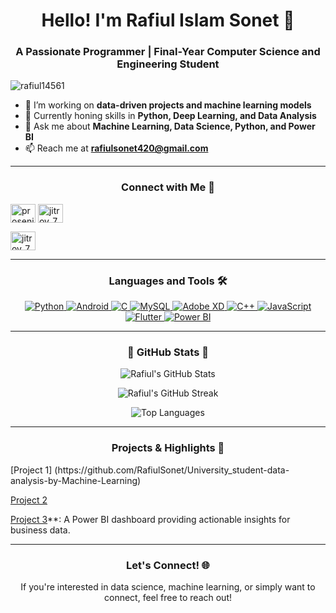 <!-- Banner image (Optional) -->
<!-- ![Header](https://www.mcfaddengavender.com/wp-content/uploads/2015/10/iStock-1140338911.jpg) -->

<h1 align="center">Hello! I'm Rafiul Islam Sonet 👋</h1>
<h3 align="center">A Passionate Programmer | Final-Year Computer Science and Engineering Student</h3>

<p align="left"> <img src="https://komarev.com/ghpvc/?username=rafiul14561&label=Profile%20views&color=0e75b6&style=flat" alt="rafiul14561" /> </p>

- 🔭 I’m working on **data-driven projects and machine learning models**
- 🌱 Currently honing skills in **Python, Deep Learning, and Data Analysis**
- 💬 Ask me about **Machine Learning, Data Science, Python, and Power BI**
- 📫 Reach me at **rafiulsonet420@gmail.com**

---

<h3 align="center">Connect with Me 📱</h3>
<p align="center">
  
  <a href="https://www.linkedin.com/in/rafiul14561/" target="blank"><img align="center" src="https://raw.githubusercontent.com/rahuldkjain/github-profile-readme-generator/master/src/images/icons/Social/linked-in-alt.svg" alt="prosenjit-biswas-p14568" height="30" width="40" /></a>
  <a href="https://instagram.com/rafiulsonet" target="blank"><img align="center" src="https://raw.githubusercontent.com/rahuldkjain/github-profile-readme-generator/master/src/images/icons/Social/instagram.svg" alt="jitroy_7" height="30" width="40" /></a>
  
  <a href="https://www.facebook.com/profile.php?id=100007069533986" target="blank"><img align="center" src="https://raw.githubusercontent.com/rahuldkjain/github-profile-readme-generator/master/src/images/icons/Social/facebook.svg" alt="jitroy_7" height="30" width="40" /></a>
  
  <!--<a href="https://codeforces.com/profile/biswas15-14568" target="blank"><img align="center" src="https://raw.githubusercontent.com/rahuldkjain/github-profile-readme-generator/master/src/images/icons/Social/codeforces.svg" alt="biswas15-14568" height="30" width="40" /></a>-->
  </p>


---

<h3 align="center">Languages and Tools 🛠️</h3>
<p align="center">
  <a href="https://www.python.org" target="_blank" rel="noreferrer"> <img src="https://img.icons8.com/color/50/000000/python--v1.png" alt="Python" /> </a>
  <a href="https://developer.android.com" target="_blank" rel="noreferrer"> <img src="https://img.icons8.com/color/50/000000/android-os.png" alt="Android" /> </a>
  <a href="https://www.cprogramming.com/" target="_blank" rel="noreferrer"> <img src="https://img.icons8.com/color/50/000000/c-programming.png" alt="C" /> </a>
  <a href="https://www.mysql.com/" target="_blank" rel="noreferrer"> <img src="https://img.icons8.com/ios-filled/50/000000/mysql-logo.png" alt="MySQL" /> </a>
  <a href="https://www.adobe.com/products/xd.html" target="_blank" rel="noreferrer"> <img src="https://img.icons8.com/color/50/000000/adobe-xd.png" alt="Adobe XD" /> </a>
  <a href="https://www.w3schools.com/cpp/" target="_blank" rel="noreferrer"> <img src="https://img.icons8.com/color/50/000000/c-plus-plus-logo.png" alt="C++" /> </a>
  <a href="https://developer.mozilla.org/en-US/docs/Web/JavaScript" target="_blank" rel="noreferrer"> <img src="https://img.icons8.com/color/50/000000/javascript--v1.png" alt="JavaScript" /> </a>
  <a href="https://flutter.dev" target="_blank" rel="noreferrer"> <img src="https://img.icons8.com/color/50/000000/flutter.png" alt="Flutter" /> </a>
  <a href="https://powerbi.microsoft.com/" target="_blank" rel="noreferrer"> <img src="https://img.icons8.com/color/50/000000/power-bi.png" alt="Power BI" /> </a>
</p>

---

<h3 align="center">🌟 GitHub Stats 🌟</h3>
<p align="center">
  <img src="https://github-readme-stats.vercel.app/api?username=rafiul14561&theme=radical&hide_border=false&include_all_commits=true&count_private=true" alt="Rafiul's GitHub Stats" />
</p>
<p align="center">
  <img src="https://github-readme-streak-stats.herokuapp.com/?user=rafiul14561&theme=radical&hide_border=false" alt="Rafiul's GitHub Streak" />
</p>
<p align="center">
  <img src="https://github-readme-stats.vercel.app/api/top-langs/?username=rafiul14561&layout=compact&theme=radical&hide_border=false" alt="Top Languages" />
</p>

---

<h3 align="center">Projects & Highlights 🚀</h3>
 <p> 
   [Project 1]  (https://github.com/RafiulSonet/University_student-data-analysis-by-Machine-Learning)

   
   [Project 2](https://github.com/RafiulSonet/HR-Attrition-Analysis)


   
   [Project 3](https://github.com/rafiul14561/project3)**: A Power BI dashboard providing actionable insights for business data.
 </p>
  
--- 

<h3 align="center">Let's Connect! 🌐</h3>
<p align="center">If you're interested in data science, machine learning, or simply want to connect, feel free to reach out!</p>
